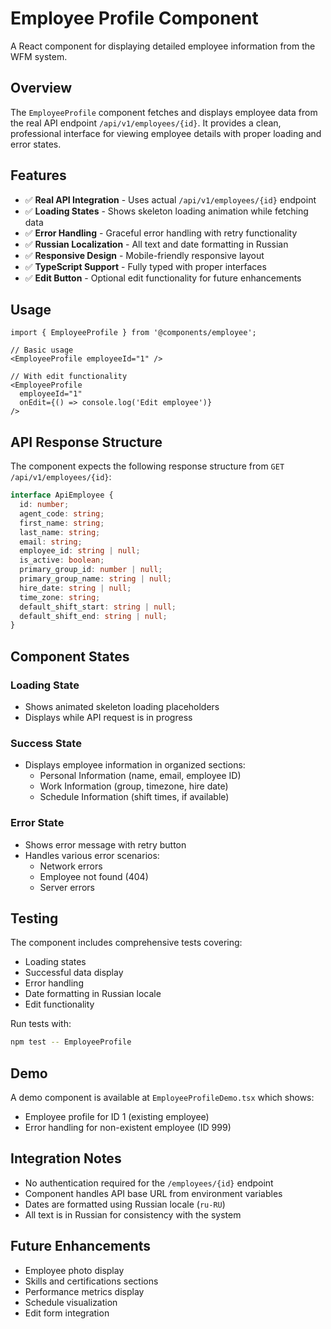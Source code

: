# Employee Profile Component

A React component for displaying detailed employee information from the WFM system.

## Overview

The `EmployeeProfile` component fetches and displays employee data from the real API endpoint `/api/v1/employees/{id}`. It provides a clean, professional interface for viewing employee details with proper loading and error states.

## Features

- ✅ **Real API Integration** - Uses actual `/api/v1/employees/{id}` endpoint
- ✅ **Loading States** - Shows skeleton loading animation while fetching data
- ✅ **Error Handling** - Graceful error handling with retry functionality
- ✅ **Russian Localization** - All text and date formatting in Russian
- ✅ **Responsive Design** - Mobile-friendly responsive layout
- ✅ **TypeScript Support** - Fully typed with proper interfaces
- ✅ **Edit Button** - Optional edit functionality for future enhancements

## Usage

```tsx
import { EmployeeProfile } from '@components/employee';

// Basic usage
<EmployeeProfile employeeId="1" />

// With edit functionality
<EmployeeProfile 
  employeeId="1" 
  onEdit={() => console.log('Edit employee')} 
/>
```

## API Response Structure

The component expects the following response structure from `GET /api/v1/employees/{id}`:

```typescript
interface ApiEmployee {
  id: number;
  agent_code: string;
  first_name: string;
  last_name: string;
  email: string;
  employee_id: string | null;
  is_active: boolean;
  primary_group_id: number | null;
  primary_group_name: string | null;
  hire_date: string | null;
  time_zone: string;
  default_shift_start: string | null;
  default_shift_end: string | null;
}
```

## Component States

### Loading State
- Shows animated skeleton loading placeholders
- Displays while API request is in progress

### Success State
- Displays employee information in organized sections:
  - Personal Information (name, email, employee ID)
  - Work Information (group, timezone, hire date)
  - Schedule Information (shift times, if available)

### Error State
- Shows error message with retry button
- Handles various error scenarios:
  - Network errors
  - Employee not found (404)
  - Server errors

## Testing

The component includes comprehensive tests covering:
- Loading states
- Successful data display
- Error handling
- Date formatting in Russian locale
- Edit functionality

Run tests with:
```bash
npm test -- EmployeeProfile
```

## Demo

A demo component is available at `EmployeeProfileDemo.tsx` which shows:
- Employee profile for ID 1 (existing employee)
- Error handling for non-existent employee (ID 999)

## Integration Notes

- No authentication required for the `/employees/{id}` endpoint
- Component handles API base URL from environment variables
- Dates are formatted using Russian locale (`ru-RU`)
- All text is in Russian for consistency with the system

## Future Enhancements

- Employee photo display
- Skills and certifications sections
- Performance metrics display
- Schedule visualization
- Edit form integration